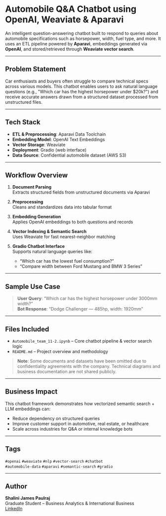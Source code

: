 # Automobile Q&A Chatbot using OpenAI, Weaviate & Aparavi

An intelligent question-answering chatbot built to respond to queries about automobile specifications such as horsepower, width, fuel type, and more. It uses an ETL pipeline powered by **Aparavi**, embeddings generated via **OpenAI**, and stored/retrieved through **Weaviate vector search**.

---

## Problem Statement

Car enthusiasts and buyers often struggle to compare technical specs across various models. This chatbot enables users to ask natural language questions (e.g., "Which car has the highest horsepower under $20k?") and receive accurate answers drawn from a structured dataset processed from unstructured files.

---

##  Tech Stack

- **ETL & Preprocessing**: Aparavi Data Toolchain  
- **Embedding Model**: OpenAI Text Embeddings  
- **Vector Storage**: Weaviate  
- **Deployment**: Gradio (web interface)  
- **Data Source**: Confidential automobile dataset (AWS S3)

---

## Workflow Overview

1. **Document Parsing**  
   Extracts structured fields from unstructured documents via Aparavi

2. **Preprocessing**  
   Cleans and standardizes data into tabular format

3. **Embedding Generation**  
   Applies OpenAI embeddings to both questions and records

4. **Vector Indexing & Semantic Search**  
   Uses Weaviate for fast nearest-neighbor matching

5. **Gradio Chatbot Interface**  
   Supports natural language queries like:
   - “Which car has the lowest fuel consumption?”
   - “Compare width between Ford Mustang and BMW 3 Series”

---

## Sample Use Case

> **User Query**: “Which car has the highest horsepower under 3000mm width?”  
> **Bot Response**: “Dodge Challenger — 485hp, width: 1920mm”

---

## Files Included

- `Automobile_team_11-2.ipynb` – Core chatbot pipeline & vector search logic  
- `README.md` – Project overview and methodology

>  **Note**: Some documents and datasets have been omitted due to confidentiality agreements with the company. Technical diagrams and business documentation are not shared publicly.

---

## Business Impact

This chatbot framework demonstrates how vectorized semantic search + LLM embeddings can:
- Reduce dependency on structured queries
- Improve customer support in automotive, real estate, or healthcare
- Scale across industries for Q&A or internal knowledge bots

---

##  Tags

`#openai` `#weaviate` `#nlp` `#vector-search` `#chatbot`  
`#automobile-data` `#aparavi` `#semantic-search` `#gradio`

---

## Author

**Shalini James Paulraj**  
Graduate Student – Business Analytics & International Business  
[LinkedIn](https://linkedin.com/in/shalinijamespaulraj)
